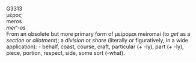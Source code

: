 <body>
  <p>G3313<br>  μέρος  <br> meros  <br><i>mer‘-os </i><br>From an obsolete but more primary form of   μείρομαι    meiromai   (to <i>get</i> as a <i>section</i> or <i>allotment</i>); a <i>division</i> or <i>share</i> (literally or figuratively, in a wide application): - behalf, coast, course, craft, particular (+ -ly), part (+ -ly), piece, portion, respect, side, some sort (-what).<br></p>
 </body>